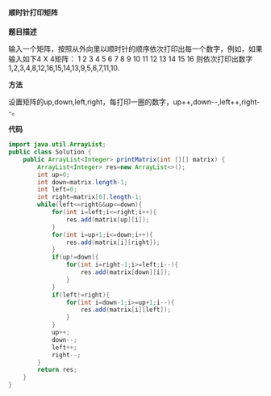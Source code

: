 #### 顺时针打印矩阵

**题目描述**

输入一个矩阵，按照从外向里以顺时针的顺序依次打印出每一个数字，例如，如果输入如下4 X 4矩阵： 1 2 3 4 5 6 7 8 9 10 11 12 13 14 15 16 则依次打印出数字1,2,3,4,8,12,16,15,14,13,9,5,6,7,11,10.

**方法**

设置矩阵的up,down,left,right，每打印一圈的数字，up++,down--,left++,right--。

**代码**

```java
import java.util.ArrayList;
public class Solution {
    public ArrayList<Integer> printMatrix(int [][] matrix) {
        ArrayList<Integer> res=new ArrayList<>();
        int up=0;
        int down=matrix.length-1;
        int left=0;
        int right=matrix[0].length-1;
        while(left<=right&&up<=down){
            for(int i=left;i<=right;i++){
                res.add(matrix[up][i]);
            }
            for(int i=up+1;i<=down;i++){
                res.add(matrix[i][right]);
            }
            if(up!=down){
                for(int i=right-1;i>=left;i--){
                    res.add(matrix[down][i]);
                }
            }
            if(left!=right){
                for(int i=down-1;i>=up+1;i--){
                    res.add(matrix[i][left]);
                }
            }
            up++;
            down--;
            left++;
            right--;
        }
        return res;
    }
}
```
